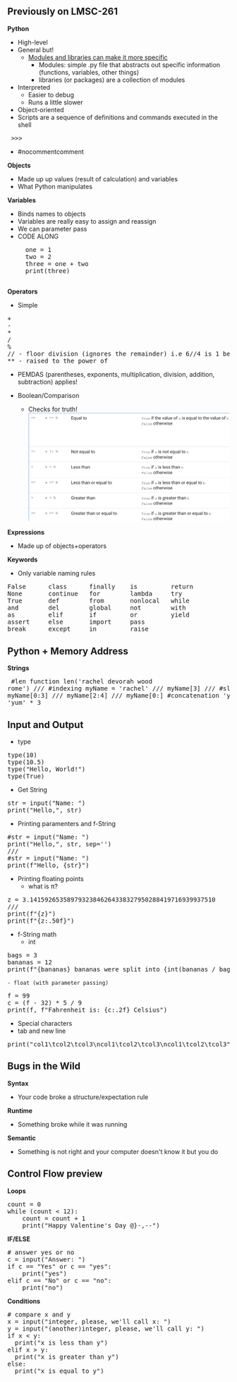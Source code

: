 

## Previously on LMSC-261
**Python**
- High-level
- General but!
	- [Modules and libraries can make it more specific](https://wiki.python.org/moin/UsefulModules)
		- Modules: simple .py file that abstracts out specific information (functions, variables, other things)
		- libraries (or packages) are a collection of modules
- Interpreted
  - Easier to debug
  - Runs a little slower
- Object-oriented
- Scripts are a sequence of definitions and commands executed in the shell
<pre> >>> </pre>
- #nocommentcomment

**Objects**
- Made up up values (result of calculation) and variables
- What Python manipulates

**Variables**
- Binds names to objects
- Variables are really easy to assign and reassign
- We can parameter pass
- CODE ALONG
	<pre>
	one = 1
	two = 2
	three = one + two
	print(three)
	</pre>

**Operators**
- Simple
<pre>
+
-
*
/
%
// - floor division (ignores the remainder) i.e 6//4 is 1 because 4 only goes into 6 once.
** - raised to the power of</pre>
- PEMDAS (parentheses, exponents, multiplication, division, addition, subtraction) applies!

- Boolean/Comparison
	- Checks for truth!
![Boolean Diagram](bool.png)

**Expressions**
- Made up of objects+operators

**Keywords**
- Only variable naming rules
<pre>
False      class      finally    is         return
None       continue   for        lambda     try
True       def        from       nonlocal   while
and        del        global     not        with
as         elif       if         or         yield
assert     else       import     pass
break      except     in         raise
</pre>

## Python + Memory Address

**Strings**
	<pre>
	#len function
	len('rachel devorah wood rome')
	///
	#indexing
	myName = 'rachel'
	///
	myName[3]
	///
	#slicing
	myName[0:3]
	///
	myName[2:4]
	///
	myName[0:]
	#concatenation
	'yum'+'my'
	'yum' * 3
	</pre>

## Input and Output
- type
<pre>
type(10)
type(10.5)
type("Hello, World!")
type(True)
</pre>
- Get String
<pre>
str = input("Name: ")
print("Hello,", str)
</pre>
- Printing paramenters and f-String
<pre>
#str = input("Name: ")
print("Hello,", str, sep='')
///
#str = input("Name: ")
print(f"Hello, {str}")
</pre>
- Printing floating points
	- what is π?
<pre>
z = 3.14159265358979323846264338327950288419716939937510
///
print(f"{z}")
print(f"{z:.50f}")
</pre>
- f-String math
	- int
<pre>
bags = 3
bananas = 12
print(f"{bananas} bananas were split into {int(bananas / bags)}groups to fit into {bags} bags.")
</pre>
	- float (with parameter passing)
<pre>
f = 99
c = (f - 32) * 5 / 9
print(f, f"Fahrenheit is: {c:.2f} Celsius")
</pre>
- Special characters
- tab and new line
<pre>
print("col1\tcol2\tcol3\ncol1\tcol2\tcol3\ncol1\tcol2\tcol3")
</pre>

## Bugs in the Wild

**Syntax**

- Your code broke a structure/expectation rule

**Runtime**

- Something broke while it was running

**Semantic**

- Something is not right and your computer doesn't know it but you do

## Control Flow preview

**Loops**
<pre>
count = 0
while (count < 12):
    count = count + 1
    print("Happy Valentine's Day @}-,--")
</pre>

**IF/ELSE**
<pre>
# answer yes or no
c = input("Answer: ")
if c == "Yes" or c == "yes":
	print("yes")
elif c == "No" or c == "no":
	print("no")
</pre>

**Conditions**
<pre>
# compare x and y
x = input("integer, please, we'll call x: ")
y = input("(another)integer, please, we'll call y: ")
if x < y:
  print("x is less than y")
elif x > y:
  print("x is greater than y")
else:
  print("x is equal to y")
</pre>
